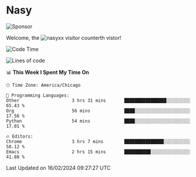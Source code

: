 # Nasy

<!--
<p align="center">
<img height="200" src="https://github-readme-stats.vercel.app/api?username=nasyxx&count_private=true&show_icons=true&theme=dracula&include_all_commits=true"/>
<img height="200" src="https://github-readme-stats.vercel.app/api/top-langs/?username=nasyxx&theme=dracula&hide=html,jupyter+notebook&count_private=true&show_icons=true"/>
</p>

  
----------------
-->

![Sponsor](https://img.shields.io/static/v1.svg?label=Sponsor&message=%E2%9D%A4&logo=GitHub&style=flat&color=pink)
 
Welcome, the ![nasyxx visitor counter](https://count.getloli.com/get/@nasyxx?theme=rule34)th vistor!
 
<!--START_SECTION:waka-->
![Code Time](http://img.shields.io/badge/Code%20Time-4%2C293%20hrs%207%20mins-blue)

![Lines of code](https://img.shields.io/badge/From%20Hello%20World%20I%27ve%20Written-6.3%20million%20lines%20of%20code-blue)

📊 **This Week I Spent My Time On** 

```text
🕑︎ Time Zone: America/Chicago

💬 Programming Languages: 
Other                    3 hrs 31 mins       ████████████████░░░░░░░░░   65.43 % 
Org                      56 mins             ████░░░░░░░░░░░░░░░░░░░░░   17.56 % 
Python                   54 mins             ████░░░░░░░░░░░░░░░░░░░░░   17.01 % 

🔥 Editors: 
Chrome                   3 hrs 7 mins        ███████████████░░░░░░░░░░   58.12 % 
Emacs                    2 hrs 15 mins       ██████████░░░░░░░░░░░░░░░   41.88 % 
```


 Last Updated on 16/02/2024 09:27:27 UTC
<!--END_SECTION:waka-->

<!-- ![visitors](https://visitor-badge.laobi.icu/badge?page_id=nasyxx.nasyxx) -->
